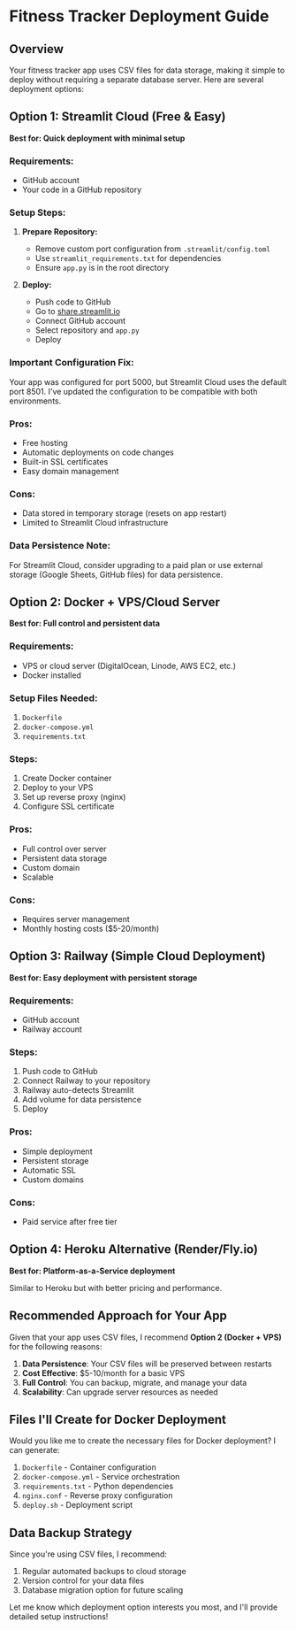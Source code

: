 # Fitness Tracker Deployment Guide

## Overview
Your fitness tracker app uses CSV files for data storage, making it simple to deploy without requiring a separate database server. Here are several deployment options:

## Option 1: Streamlit Cloud (Free & Easy)
**Best for: Quick deployment with minimal setup**

### Requirements:
- GitHub account
- Your code in a GitHub repository

### Setup Steps:
1. **Prepare Repository:**
   - Remove custom port configuration from `.streamlit/config.toml`
   - Use `streamlit_requirements.txt` for dependencies
   - Ensure `app.py` is in the root directory

2. **Deploy:**
   - Push code to GitHub
   - Go to [share.streamlit.io](https://share.streamlit.io)
   - Connect GitHub account
   - Select repository and `app.py`
   - Deploy

### Important Configuration Fix:
Your app was configured for port 5000, but Streamlit Cloud uses the default port 8501. I've updated the configuration to be compatible with both environments.

### Pros:
- Free hosting
- Automatic deployments on code changes
- Built-in SSL certificates
- Easy domain management

### Cons:
- Data stored in temporary storage (resets on app restart)
- Limited to Streamlit Cloud infrastructure

### Data Persistence Note:
For Streamlit Cloud, consider upgrading to a paid plan or use external storage (Google Sheets, GitHub files) for data persistence.

## Option 2: Docker + VPS/Cloud Server
**Best for: Full control and persistent data**

### Requirements:
- VPS or cloud server (DigitalOcean, Linode, AWS EC2, etc.)
- Docker installed

### Setup Files Needed:
1. `Dockerfile`
2. `docker-compose.yml`
3. `requirements.txt`

### Steps:
1. Create Docker container
2. Deploy to your VPS
3. Set up reverse proxy (nginx)
4. Configure SSL certificate

### Pros:
- Full control over server
- Persistent data storage
- Custom domain
- Scalable

### Cons:
- Requires server management
- Monthly hosting costs ($5-20/month)

## Option 3: Railway (Simple Cloud Deployment)
**Best for: Easy deployment with persistent storage**

### Requirements:
- GitHub account
- Railway account

### Steps:
1. Push code to GitHub
2. Connect Railway to your repository
3. Railway auto-detects Streamlit
4. Add volume for data persistence
5. Deploy

### Pros:
- Simple deployment
- Persistent storage
- Automatic SSL
- Custom domains

### Cons:
- Paid service after free tier

## Option 4: Heroku Alternative (Render/Fly.io)
**Best for: Platform-as-a-Service deployment**

Similar to Heroku but with better pricing and performance.

## Recommended Approach for Your App

Given that your app uses CSV files, I recommend **Option 2 (Docker + VPS)** for the following reasons:

1. **Data Persistence**: Your CSV files will be preserved between restarts
2. **Cost Effective**: $5-10/month for a basic VPS
3. **Full Control**: You can backup, migrate, and manage your data
4. **Scalability**: Can upgrade server resources as needed

## Files I'll Create for Docker Deployment

Would you like me to create the necessary files for Docker deployment? I can generate:

1. `Dockerfile` - Container configuration
2. `docker-compose.yml` - Service orchestration
3. `requirements.txt` - Python dependencies
4. `nginx.conf` - Reverse proxy configuration
5. `deploy.sh` - Deployment script

## Data Backup Strategy

Since you're using CSV files, I recommend:
1. Regular automated backups to cloud storage
2. Version control for your data files
3. Database migration option for future scaling

Let me know which deployment option interests you most, and I'll provide detailed setup instructions!
